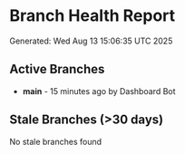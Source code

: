 # Branch Health Report
Generated: Wed Aug 13 15:06:35 UTC 2025

## Active Branches
- **main** - 15 minutes ago by Dashboard Bot

## Stale Branches (>30 days)
No stale branches found
